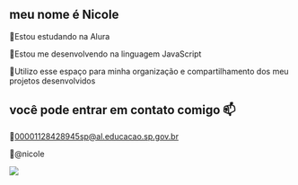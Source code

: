 ## meu nome é Nicole

📌Estou estudando na Alura

📌Estou me desenvolvendo na linguagem JavaScript

📌Utilizo esse espaço para minha organização e compartilhamento dos meu projetos desenvolvidos


## você pode entrar em contato comigo 📫

📌00001128428945sp@al.educacao.sp.gov.br

📌@nicole

![](https://media1.tenor.com/m/JY5Ozc2mQYMAAAAC/frozen-freezing.gif)

